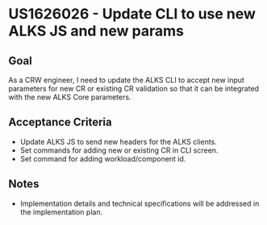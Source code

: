 # US1626026 - Update CLI to use new ALKS JS and new params

## Goal
As a CRW engineer, I need to update the ALKS CLI to accept new input parameters for new CR or existing CR validation so that it can be integrated with the new ALKS Core parameters.

## Acceptance Criteria
- Update ALKS JS to send new headers for the ALKS clients.
- Set commands for adding new or existing CR in CLI screen.
- Set command for adding workload/component id.

## Notes
- Implementation details and technical specifications will be addressed in the implementation plan.
